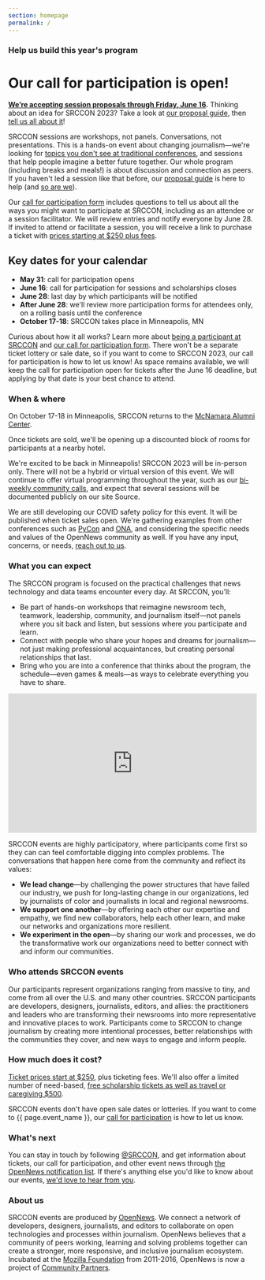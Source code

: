 ```yaml
---
section: homepage
permalink: /
---
```


### Help us build this year's program

# Our call for participation is open!

**[We’re accepting session proposals through Friday, June 16](/participation/form).** Thinking about an idea for SRCCON 2023? Take a look at [our proposal guide](/sessions/proposal-guide/), then [tell us all about it](/participation/form)!

SRCCON sessions are workshops, not panels. Conversations, not presentations. This is a hands-on event about changing journalism—we're looking for [topics you don't see at traditional conferences](/sessions/proposal-guide/#what-we-look-for), and sessions that help people imagine a better future together. Our whole program (including breaks and meals!) is about discussion and connection as peers. If you haven't led a session like that before, our [proposal guide](/sessions/proposal-guide/) is here to help (and [so are we](mailto:srccon@opennews.org)).

Our [call for participation form](/participation/form/) includes questions to tell us about all the ways you might want to participate at SRCCON, including as an attendee or a session facilitator. We will review entries and notify everyone by June 28. If invited to attend or facilitate a session, you will receive a link to purchase a ticket with [prices starting at $250 plus fees](/attendees/#tickets).

## Key dates for your calendar

* **May 31**: call for participation opens
* **June 16**: call for participation for sessions and scholarships closes
* **June 28**: last day by which participants will be notified
* **After June 28**: we'll review more participation forms for attendees only, on a rolling basis until the conference
* **October 17-18**: SRCCON takes place in Minneapolis, MN

Curious about how it all works? Learn more about [being a participant at SRCCON](/attendees) and [our call for participation form](/participation/form). There won't be a separate ticket lottery or sale date, so if you want to come to SRCCON 2023, our call for participation is how to let us know! As space remains available, we will keep the call for participation open for tickets after the June 16 deadline, but applying by that date is your best chance to attend.

### When & where

On October 17-18 in Minneapolis, SRCCON returns to the [McNamara Alumni Center](https://www.google.com/maps/place/McNamara+Alumni+Center/@44.975199,-93.2301774,17z/data=!3m1!4b1!4m5!3m4!1s0x52b32d18ed516031:0x5f984f594ceab6ad!8m2!3d44.975199!4d-93.2279887).

Once tickets are sold, we'll be opening up a discounted block of rooms for participants at a nearby hotel.

We're excited to be back in Minneapolis! SRCCON 2023 will be in-person only. There will not be a hybrid or virtual version of this event. We will continue to offer virtual programming throughout the year, such as our [bi-weekly community calls](https://opennews.org/what/community/calls), and expect that several sessions will be documented publicly on our site Source.

We are still developing our COVID safety policy for this event. It will be published when ticket sales open. We're gathering examples from other conferences such as [PyCon](https://us.pycon.org/2023/about/health-safety-guidelines/) and [ONA](https://ona23.journalists.org/faq/#1648654048660-8ffe33ac-5321), and considering the specific needs and values of the OpenNews community as well. If you have any input, concerns, or needs, [reach out to us](mailto:srccon@opennews.org).

### What you can expect

The SRCCON program is focused on the practical challenges that news technology and data teams encounter every day. At SRCCON, you’ll:

* Be part of hands-on workshops that reimagine newsroom tech, teamwork, leadership, community, and journalism itself—not panels where you sit back and listen, but sessions where you participate and learn.
* Connect with people who share your hopes and dreams for journalism—not just making professional acquaintances, but creating personal relationships that last.
* Bring who you are into a conference that thinks about the program, the schedule—even games & meals—as ways to celebrate everything you have to share.

<style>.embed-container { position: relative; padding-bottom: 56.25%; height: 0; overflow: hidden; max-width: 100%; margin-bottom: 1em; } .embed-container iframe, .embed-container object, .embed-container embed { position: absolute; top: 0; left: 0; width: 100%; height: 100%; }</style><div class='embed-container'><iframe src='https://player.vimeo.com/video/180221748' frameborder='0' webkitAllowFullScreen mozallowfullscreen allowFullScreen></iframe></div>

SRCCON events are highly participatory, where participants come first so they can can feel comfortable digging into complex problems. The conversations that happen here come from the community and reflect its values:

* **We lead change**—by challenging the power structures that have failed our industry, we push for long-lasting change in our organizations, led by journalists of color and journalists in local and regional newsrooms.
* **We support one another**—by offering each other our expertise and empathy, we find new collaborators, help each other learn, and make our networks and organizations more resilient.
* **We experiment in the open**—by sharing our work and processes, we do the transformative work our organizations need to better connect with and inform our communities.

### Who attends SRCCON events

Our participants represent organizations ranging from massive to tiny, and come from all over the U.S. and many other countries. SRCCON participants are developers, designers, journalists, editors, and allies: the practitioners and leaders who are transforming their newsrooms into more representative and innovative places to work. Participants come to SRCCON to change journalism by creating more intentional processes, better relationships with the communities they cover, and new ways to engage and inform people.

### How much does it cost?

[Ticket prices start at $250](/attendees/#tickets), plus ticketing fees. We'll also offer a limited number of need-based, [free scholarship tickets as well as travel or caregiving $500](/scholarships).

SRCCON events don't have open sale dates or lotteries. If you want to come to {{ page.event_name }}, our [call for participation](/participation/form) is how to let us know.

### What's next

You can stay in touch by following [@SRCCON](https://twitter.com/srccon), and get information about tickets, our call for participation, and other event news through [the OpenNews notification list](https://opennews.us5.list-manage.com/subscribe?u=71c95e9a43708843d2fdc1f09&id=996e9290cc). If there's anything else you'd like to know about our events, [we'd love to hear from you](mailto:srccon@opennews.org).

### About us

SRCCON events are produced by [OpenNews](https://opennews.org). We connect a network of developers, designers, journalists, and editors to collaborate on open technologies and processes within journalism. OpenNews believes that a community of peers working, learning and solving problems together can create a stronger, more responsive, and inclusive journalism ecosystem. Incubated at the [Mozilla Foundation](https://www.mozilla.org/en-US/foundation/) from 2011-2016, OpenNews is now a project of [Community Partners](http://communitypartners.org/).
